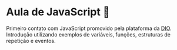 # Aula de JavaScript :memo:

Primeiro contato com JavaScript promovido pela plataforma da [DIO](https://web.dio.me/home). Introdução utilizando exemplos de variáveis, funções, estruturas de repetição e eventos.

